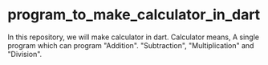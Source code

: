 # program_to_make_calculator_in_dart
In this repository, we will make calculator in dart. Calculator means, A single program which can program "Addition".  "Subtraction", "Multiplication" and "Division".
